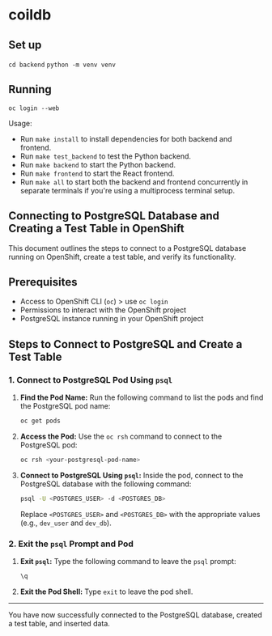 # coildb

## Set up

`cd backend`
`python -m venv venv`

## Running
`oc login --web`

Usage:
- Run `make install` to install dependencies for both backend and frontend.
- Run `make test_backend` to test the Python backend.
- Run `make backend` to start the Python backend.
- Run `make frontend` to start the React frontend.
- Run `make all` to start both the backend and frontend concurrently in separate terminals if you're using a multiprocess terminal setup.

## Connecting to PostgreSQL Database and Creating a Test Table in OpenShift

This document outlines the steps to connect to a PostgreSQL database running on OpenShift, create a test table, and verify its functionality.

## Prerequisites

- Access to OpenShift CLI (`oc`) > use `oc login`
- Permissions to interact with the OpenShift project
- PostgreSQL instance running in your OpenShift project

## Steps to Connect to PostgreSQL and Create a Test Table

### 1. Connect to PostgreSQL Pod Using `psql`

1. **Find the Pod Name:**
   Run the following command to list the pods and find the PostgreSQL pod name:
   ```bash
   oc get pods
   ```

2. **Access the Pod:**
   Use the `oc rsh` command to connect to the PostgreSQL pod:
   ```bash
   oc rsh <your-postgresql-pod-name>
   ```

3. **Connect to PostgreSQL Using `psql`:**
   Inside the pod, connect to the PostgreSQL database with the following command:
   ```bash
   psql -U <POSTGRES_USER> -d <POSTGRES_DB>
   ```
   Replace `<POSTGRES_USER>` and `<POSTGRES_DB>` with the appropriate values (e.g., `dev_user` and `dev_db`).


### 2. Exit the `psql` Prompt and Pod

1. **Exit `psql`:**
   Type the following command to leave the `psql` prompt:
   ```sql
   \q
   ```

2. **Exit the Pod Shell:**
   Type `exit` to leave the pod shell.

---

You have now successfully connected to the PostgreSQL database, created a test table, and inserted data.
